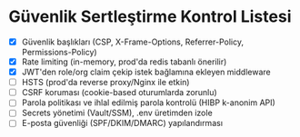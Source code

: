 # Güvenlik Sertleştirme Kontrol Listesi

- [x] Güvenlik başlıkları (CSP, X-Frame-Options, Referrer-Policy, Permissions-Policy)
- [x] Rate limiting (in-memory, prod'da redis tabanlı önerilir)
- [x] JWT'den role/org claim çekip istek bağlamına ekleyen middleware
- [ ] HSTS (prod'da reverse proxy/Nginx ile etkin)
- [ ] CSRF koruması (cookie-based oturumlarda zorunlu)
- [ ] Parola politikası ve ihlal edilmiş parola kontrolü (HIBP k-anonim API)
- [ ] Secrets yönetimi (Vault/SSM), .env üretimden izole
- [ ] E-posta güvenliği (SPF/DKIM/DMARC) yapılandırması
